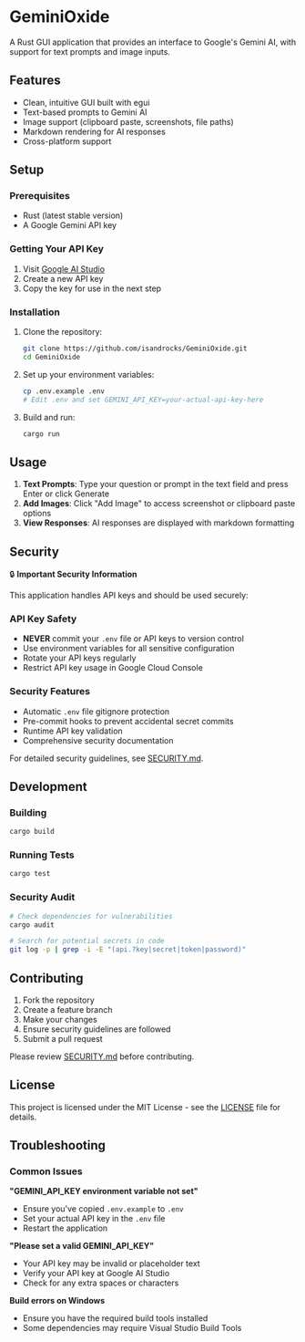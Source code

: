 # GeminiOxide

A Rust GUI application that provides an interface to Google's Gemini AI, with support for text prompts and image inputs.

## Features

- Clean, intuitive GUI built with egui
- Text-based prompts to Gemini AI
- Image support (clipboard paste, screenshots, file paths)
- Markdown rendering for AI responses
- Cross-platform support

## Setup

### Prerequisites

- Rust (latest stable version)
- A Google Gemini API key

### Getting Your API Key

1. Visit [Google AI Studio](https://makersuite.google.com/app/apikey)
2. Create a new API key
3. Copy the key for use in the next step

### Installation

1. Clone the repository:
   ```bash
   git clone https://github.com/isandrocks/GeminiOxide.git
   cd GeminiOxide
   ```

2. Set up your environment variables:
   ```bash
   cp .env.example .env
   # Edit .env and set GEMINI_API_KEY=your-actual-api-key-here
   ```

3. Build and run:
   ```bash
   cargo run
   ```

## Usage

1. **Text Prompts**: Type your question or prompt in the text field and press Enter or click Generate
2. **Add Images**: Click "Add Image" to access screenshot or clipboard paste options
3. **View Responses**: AI responses are displayed with markdown formatting

## Security

🔒 **Important Security Information**

This application handles API keys and should be used securely:

### API Key Safety
- **NEVER** commit your `.env` file or API keys to version control
- Use environment variables for all sensitive configuration
- Rotate your API keys regularly
- Restrict API key usage in Google Cloud Console

### Security Features
- Automatic `.env` file gitignore protection
- Pre-commit hooks to prevent accidental secret commits
- Runtime API key validation
- Comprehensive security documentation

For detailed security guidelines, see [SECURITY.md](SECURITY.md).

## Development

### Building
```bash
cargo build
```

### Running Tests
```bash
cargo test
```

### Security Audit
```bash
# Check dependencies for vulnerabilities
cargo audit

# Search for potential secrets in code
git log -p | grep -i -E "(api.?key|secret|token|password)"
```

## Contributing

1. Fork the repository
2. Create a feature branch
3. Make your changes
4. Ensure security guidelines are followed
5. Submit a pull request

Please review [SECURITY.md](SECURITY.md) before contributing.

## License

This project is licensed under the MIT License - see the [LICENSE](LICENSE) file for details.

## Troubleshooting

### Common Issues

**"GEMINI_API_KEY environment variable not set"**
- Ensure you've copied `.env.example` to `.env`
- Set your actual API key in the `.env` file
- Restart the application

**"Please set a valid GEMINI_API_KEY"**
- Your API key may be invalid or placeholder text
- Verify your API key at Google AI Studio
- Check for any extra spaces or characters

**Build errors on Windows**
- Ensure you have the required build tools installed
- Some dependencies may require Visual Studio Build Tools